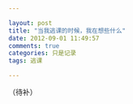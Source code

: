 ```yaml
---

layout: post
title: "当我逃课的时候，我在想些什么"
date: 2012-09-01 11:49:57
comments: true
categories: 只是记录
tags: 逃课

---
```


（待补）